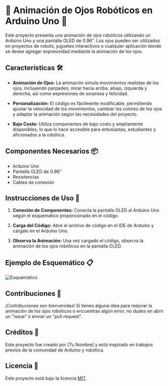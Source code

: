 # 🤖 Animación de Ojos Robóticos en Arduino Uno 🎨

Este proyecto presenta una animación de ojos robóticos utilizando un Arduino Uno y una pantalla OLED de 0.96". Los ojos pueden ser utilizados en proyectos de robots, juguetes interactivos o cualquier aplicación donde se desee agregar expresividad mediante la animación de los ojos.

## Características 🛠️

- **Animación de Ojos:** La animación simula movimientos realistas de los ojos, incluyendo parpadeo, mirar hacia arriba, abajo, izquierda y derecha, así como expresiones de sorpresa y felicidad.

- **Personalización:** El código es fácilmente modificable, permitiendo ajustar la velocidad de los movimientos, cambiar los colores de los ojos y adaptar la animación según las necesidades del proyecto.

- **Bajo Costo:** Utiliza componentes de bajo costo y ampliamente disponibles, lo que lo hace accesible para entusiastas, estudiantes y aficionados a la robótica.

## Componentes Necesarios 📦

- Arduino Uno
- Pantalla OLED de 0.96"
- Resistencias
- Cables de conexión

## Instrucciones de Uso 📝

1. **Conexión de Componentes:** Conecta la pantalla OLED al Arduino Uno según el esquemático proporcionado en el código.
  
2. **Carga del Código:** Abre el archivo de código en el IDE de Arduino y cárgalo en el Arduino Uno.

3. **Observa la Animación:** Una vez cargado el código, observa la animación de los ojos robóticos en la pantalla OLED.

## Ejemplo de Esquemático 📋

![Esquemático](schematic.png)

## Contribuciones 🚀

¡Contribuciones son bienvenidas! Si tienes alguna idea para mejorar la animación de los ojos robóticos o encuentras algún error, no dudes en abrir un "issue" o enviar un "pull request".

## Créditos 🙌

Este proyecto fue creado por [Tu Nombre] y está inspirado en trabajos previos de la comunidad de Arduino y robótica.

## Licencia 📝

Este proyecto está bajo la licencia [MIT](LICENSE).
